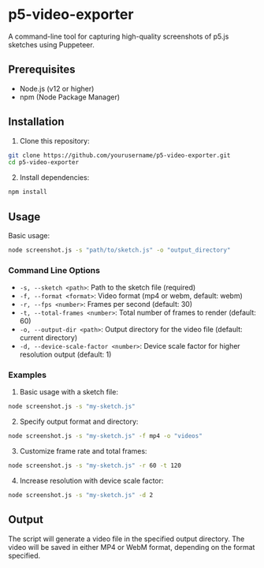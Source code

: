 # p5-video-exporter

A command-line tool for capturing high-quality screenshots of p5.js sketches using Puppeteer.

## Prerequisites

- Node.js (v12 or higher)
- npm (Node Package Manager)

## Installation

1. Clone this repository:
```bash
git clone https://github.com/yourusername/p5-video-exporter.git
cd p5-video-exporter
```

2. Install dependencies:
```bash
npm install
```

## Usage

Basic usage:
```bash
node screenshot.js -s "path/to/sketch.js" -o "output_directory"
```

### Command Line Options

- `-s, --sketch <path>`: Path to the sketch file (required)
- `-f, --format <format>`: Video format (mp4 or webm, default: webm)
- `-r, --fps <number>`: Frames per second (default: 30)
- `-t, --total-frames <number>`: Total number of frames to render (default: 60)
- `-o, --output-dir <path>`: Output directory for the video file (default: current directory)
- `-d, --device-scale-factor <number>`: Device scale factor for higher resolution output (default: 1)

### Examples

1. Basic usage with a sketch file:
```bash
node screenshot.js -s "my-sketch.js"
```

2. Specify output format and directory:
```bash
node screenshot.js -s "my-sketch.js" -f mp4 -o "videos"
```

3. Customize frame rate and total frames:
```bash
node screenshot.js -s "my-sketch.js" -r 60 -t 120
```

4. Increase resolution with device scale factor:
```bash
node screenshot.js -s "my-sketch.js" -d 2
```

## Output

The script will generate a video file in the specified output directory. The video will be saved in either MP4 or WebM format, depending on the format specified.